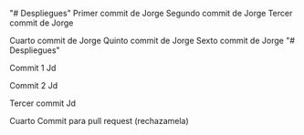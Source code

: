 "# Despliegues" 
Primer commit de Jorge
Segundo commit de Jorge
Tercer commit de Jorge

Cuarto commit de Jorge
Quinto commit de Jorge
Sexto commit de Jorge
"# Despliegues" 

Commit 1 Jd

Commit 2 Jd

Tercer commit Jd

Cuarto Commit para pull request (rechazamela)